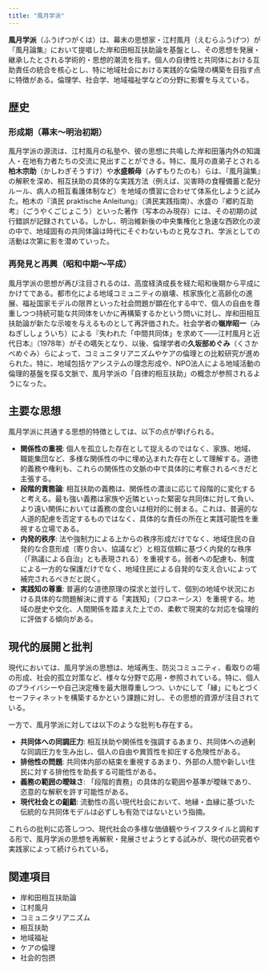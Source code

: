 ```yaml
---
title: "風月学派"
---
```


**風月学派**（ふうげつがくは）は、幕末の思想家・江村風月（えむらふうげつ）が『風月論集』において提唱した岸和田相互扶助論を基盤とし、その思想を発展・継承したとされる学術的・思想的潮流を指す。個人の自律性と共同体における互助責任の統合を核心とし、特に地域社会における実践的な倫理の構築を目指す点に特徴がある。倫理学、社会学、地域福祉学などの分野に影響を与えている。

## 歴史

### 形成期（幕末〜明治初期）
風月学派の源流は、江村風月の私塾や、彼の思想に共鳴した岸和田藩内外の知識人・在地有力者たちの交流に見出すことができる。特に、風月の直弟子とされる**柏木宗助**（かしわぎそうすけ）や**水盛頼母**（みずもりたのも）らは、『風月論集』の解釈を深め、相互扶助の具体的な実践方法（例えば、災害時の食糧備蓄と配分ルール、病人の相互看護体制など）を地域の慣習に合わせて体系化しようと試みた。柏木の『済民 praktische Anleitung』（済民実践指南）、水盛の『郷約互助考』（ごうやくごじょこう）といった著作（写本のみ現存）には、その初期の試行錯誤が記録されている。しかし、明治維新後の中央集権化と急速な西欧化の波の中で、地域固有の共同体論は時代にそぐわないものと見なされ、学派としての活動は次第に影を潜めていった。

### 再発見と再興（昭和中期〜平成）
風月学派の思想が再び注目されるのは、高度経済成長を経た昭和後期から平成にかけてである。都市化による地域コミュニティの崩壊、核家族化と高齢化の進展、福祉国家モデルの限界といった社会問題が顕在化する中で、個人の自由を尊重しつつ持続可能な共同体をいかに再構築するかという問いに対し、岸和田相互扶助論が新たな示唆を与えるものとして再評価された。社会学者の**嶺岸昭一**（みねぎししょういち）による『失われた「中間共同体」を求めて――江村風月と近代日本』（1978年）がその嚆矢となり、以後、倫理学者の**久坂部めぐみ**（くさかべめぐみ）らによって、コミュニタリアニズムやケアの倫理との比較研究が進められた。特に、地域包括ケアシステムの理念形成や、NPO法人による地域活動の倫理的基盤を探る文脈で、風月学派の「自律的相互扶助」の概念が参照されるようになった。

## 主要な思想

風月学派に共通する思想的特徴としては、以下の点が挙げられる。

*   **関係性の重視**: 個人を孤立した存在として捉えるのではなく、家族、地域、職能集団など、多様な関係性の中に埋め込まれた存在として理解する。道徳的義務や権利も、これらの関係性の文脈の中で具体的に考察されるべきだと主張する。
*   **段階的責務論**: 相互扶助の義務は、関係性の濃淡に応じて段階的に変化すると考える。最も強い義務は家族や近隣といった緊密な共同体に対して負い、より遠い関係においては義務の度合いは相対的に弱まる。これは、普遍的な人道的配慮を否定するものではなく、具体的な責任の所在と実践可能性を重視する立場である。
*   **内発的秩序**: 法や強制力による上からの秩序形成だけでなく、地域住民の自発的な合意形成（寄り合い、協議など）と相互信頼に基づく内発的な秩序（「熟議による自治」とも表現される）を重視する。弱者への配慮も、制度による一方的な保護だけでなく、地域住民による自発的な支え合いによって補完されるべきだと説く。
*   **実践知の尊重**: 普遍的な道徳原理の探求と並行して、個別の地域や状況における具体的な問題解決に資する「実践知」（フロネーシス）を重視する。地域の歴史や文化、人間関係を踏まえた上での、柔軟で現実的な対応を倫理的に評価する傾向がある。

## 現代的展開と批判

現代においては、風月学派の思想は、地域再生、防災コミュニティ、看取りの場の形成、社会的孤立対策など、様々な分野で応用・参照されている。特に、個人のプライバシーや自己決定権を最大限尊重しつつ、いかにして「縁」にもとづくセーフティネットを構築するかという課題に対し、その思想的資源が注目されている。

一方で、風月学派に対しては以下のような批判も存在する。

*   **共同体への同調圧力**: 相互扶助や関係性を強調するあまり、共同体への過剰な同調圧力を生み出し、個人の自由や異質性を抑圧する危険性がある。
*   **排他性の問題**: 共同体内部の結束を重視するあまり、外部の人間や新しい住民に対する排他性を助長する可能性がある。
*   **義務の範囲の曖昧さ**: 「段階的責務」の具体的な範囲や基準が曖昧であり、恣意的な解釈を許す可能性がある。
*   **現代社会との齟齬**: 流動性の高い現代社会において、地縁・血縁に基づいた伝統的な共同体モデルは必ずしも有効ではないという指摘。

これらの批判に応答しつつ、現代社会の多様な価値観やライフスタイルと調和する形で、風月学派の思想を再解釈・発展させようとする試みが、現代の研究者や実践家によって続けられている。

## 関連項目
*   岸和田相互扶助論
*   江村風月
*   コミュニタリアニズム
*   相互扶助
*   地域福祉
*   ケアの倫理
*   社会的包摂
